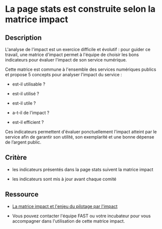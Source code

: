 # La page stats est construite selon la matrice impact

## Description

L'analyse de l'impact est un exercice difficile et évolutif : pour guider ce
travail, une matrice d'impact permet à l'équipe de choisir les bons indicateurs
pour évaluer l'impact de son service numérique.

Cette matrice est commune à l'ensemble des services numériques publics et
propose 5 concepts pour analyser l'impact du service :

- est-il utilisable ?

- est-il utilisé ?

- est-il utile ?

- a-t-il de l'impact ?

- est-il efficient ?

Ces indicateurs permettent d'évaluer ponctuellement l'impact atteint par le
service afin de garantir son utilité, son exemplarité et une bonne dépense
de l’argent public.

## Critère

- les indicateurs présentés dans la page stats suivent la matrice impact

- les indicateurs sont mis à jour avant chaque comité

## Ressource

- [La matrice impact et l'enjeu du pilotage par l'impact](https://doc.incubateur.net/communaute/gerer-son-produit/guide-de-financement-des-startups-detat/4.-lenjeu-du-pilotage-par-limpact)

- Vous pouvez contacter l'équipe FAST ou votre incubateur pour vous accompagner
dans l'utilisation de cette matrice impact.
